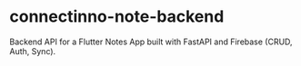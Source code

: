# connectinno-note-backend
Backend API for a Flutter Notes App built with FastAPI and Firebase (CRUD, Auth, Sync).
